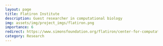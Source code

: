 ```yaml
---
layout: page
title: Flatiron Institute
description: Guest researcher in computational biology
img: assets/img/project_imgs/flatiron.png
importance: 6
redirect: https://www.simonsfoundation.org/flatiron/center-for-computational-biology/
category: Research
---
```

